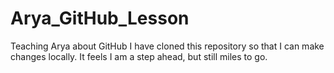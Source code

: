 # Arya_GitHub_Lesson
Teaching Arya about GitHub 
I have cloned this repository so that I can make changes locally. 
It feels I am a step ahead, but still miles to go.
